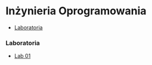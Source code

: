 # Inżynieria Oprogramowania

- [Laboratoria](#laboratoria)

### Laboratoria

- [Lab 01](https://github.com/tukarp/Software-Engineering/blob/main/Laboratoria/Lab%2001._ml_)
